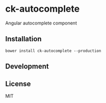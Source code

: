 # ck-autocomplete

Angular autocomplete component

## Installation

```console
bower install ck-autocomplete --production
```

## Development

## License

MIT